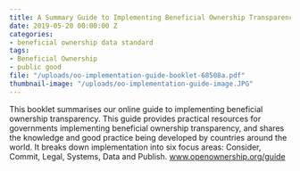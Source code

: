 ```yaml
---
title: A Summary Guide to Implementing Beneficial Ownership Transparency
date: 2019-05-20 00:00:00 Z
categories:
- beneficial ownership data standard
tags:
- Beneficial Ownership
- public good
file: "/uploads/oo-implementation-guide-booklet-68508a.pdf"
thumbnail-image: "/uploads/oo-implementation-guide-image.JPG"
---
```


This booklet summarises our online guide to implementing beneficial ownership transparency. This guide provides practical resources for governments implementing beneficial ownership transparency, and shares the knowledge and good practice being developed by countries around the world. It breaks down implementation into six focus areas: Consider, Commit, Legal, Systems, Data and Publish. www.openownership.org/guide